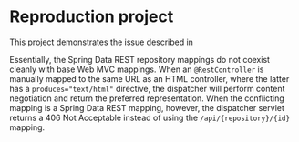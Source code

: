 # Reproduction project

This project demonstrates the issue described in

Essentially, the Spring Data REST repository mappings do not coexist cleanly
with base Web MVC mappings. When an `@RestController` is manually mapped to
the same URL as an HTML controller, where the latter has a
`produces="text/html"` directive, the dispatcher will perform content
negotiation and return the preferred representation. When the conflicting
mapping is a Spring Data REST mapping, however, the dispatcher servlet returns
a 406 Not Acceptable instead of using the `/api/{repository}/{id}` mapping.
